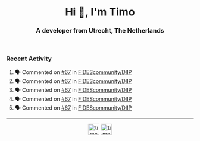 <h1 align="center">Hi 👋, I'm Timo</h1>
<h3 align="center">A developer from Utrecht, The Netherlands</h3>
<br/>
<!-- https://github.com/rahuldkjain/github-profile-readme-generator --!>

<!--  <p align="left"><img src="https://github-readme-stats.vercel.app/api?username=timoglastra&show_icons=true&count_private=true&" alt="timoglastra" /></p> --!>

<!--
Github language stats
<p align="left"><img src="https://github-readme-stats.vercel.app/api/top-langs/?username=timoglastra&layout=compact" alt="timoglastra" /><p>
-->

<!-- Codestats language stats -->
<!-- <p align="left"><img src="https://codestats-readme.vercel.app/api/top-langs/?username=timoglastra&layout=compact&language_count=12" alt="timoglastra" /><p>    --!>
  
<h3>Recent Activity</h3>

<!--START_SECTION:activity-->
1. 🗣 Commented on [#67](https://github.com/FIDEScommunity/DIIP/issues/67#issuecomment-3233527879) in [FIDEScommunity/DIIP](https://github.com/FIDEScommunity/DIIP)
2. 🗣 Commented on [#67](https://github.com/FIDEScommunity/DIIP/issues/67#issuecomment-3233517715) in [FIDEScommunity/DIIP](https://github.com/FIDEScommunity/DIIP)
3. 🗣 Commented on [#67](https://github.com/FIDEScommunity/DIIP/issues/67#issuecomment-3233510466) in [FIDEScommunity/DIIP](https://github.com/FIDEScommunity/DIIP)
4. 🗣 Commented on [#67](https://github.com/FIDEScommunity/DIIP/issues/67#issuecomment-3233504536) in [FIDEScommunity/DIIP](https://github.com/FIDEScommunity/DIIP)
5. 🗣 Commented on [#67](https://github.com/FIDEScommunity/DIIP/issues/67#issuecomment-3233496800) in [FIDEScommunity/DIIP](https://github.com/FIDEScommunity/DIIP)
<!--END_SECTION:activity-->

---

<p align="center">
<a href="https://twitter.com/timoglastra" target="blank"><img align="center" src="https://cdn.jsdelivr.net/npm/simple-icons@3.0.1/icons/twitter.svg" alt="timoglastra" height="30" width="30" /></a>
<a href="https://linkedin.com/in/timoglastra" target="blank"><img align="center" src="https://cdn.jsdelivr.net/npm/simple-icons@3.0.1/icons/linkedin.svg" alt="timoglastra" height="30" width="30" /></a>
</p>



